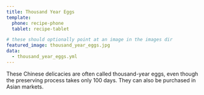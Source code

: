```yaml
---
title: Thousand Year Eggs
template:
  phone: recipe-phone
  tablet: recipe-tablet

# these should optionally point at an image in the images dir
featured_image: thousand_year_eggs.jpg
data:
  - thousand_year_eggs.yml
---
```


These Chinese delicacies are often called thousand-year eggs, even though the preserving process takes only 100 days. They can also be purchased in Asian markets.